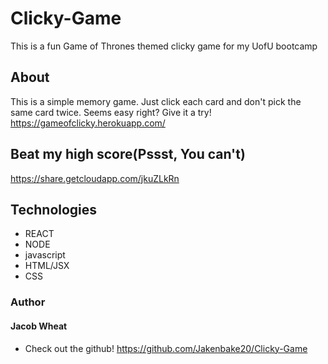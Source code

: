 # Clicky-Game
This is a fun Game of Thrones themed clicky game for my UofU bootcamp

## About
This is a simple memory game. Just click each card and don't pick the same card twice. Seems easy right? Give it a try!  https://gameofclicky.herokuapp.com/

## Beat my high score(Pssst, You can't)
https://share.getcloudapp.com/jkuZLkRn

## Technologies 
* REACT
* NODE
* javascript
* HTML/JSX
* CSS

### Author
#### Jacob Wheat
* Check out the github! https://github.com/Jakenbake20/Clicky-Game
